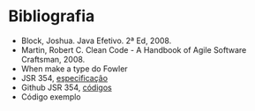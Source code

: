 # Bibliografia


* Block, Joshua. Java Efetivo. 2ª Ed, 2008.
* Martin, Robert C. Clean Code - A Handbook of Agile Software Craftsman, 2008.
* When make a type do Fowler
* JSR 354, [especificação](https://www.jcp.org/en/jsr/detail?id=354)
* Github JSR 354, [códigos](https://github.com/JavaMoney)
* Código exemplo
